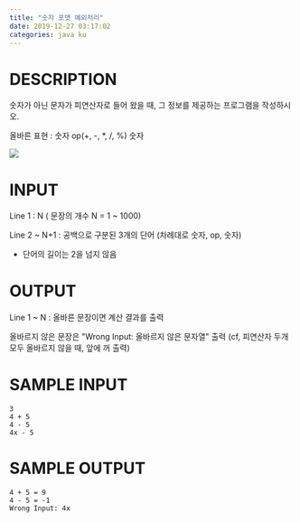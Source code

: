 ```yaml
---
title: "숫자 포맷 예외처리"
date: 2019-12-27 03:17:02
categories: java ku
---
```


# DESCRIPTION
 숫자가 아닌 문자가 피연산자로 들어 왔을 때, 그 정보를 제공하는 프로그램을 작성하시오. 

올바른 표현 : 숫자 op(+, -, *, /, %) 숫자

![](https://withcs.net/img/java2015/number_format_exception.png)



# INPUT
Line 1 : N ( 문장의 개수 N =  1 ~ 1000)

 

Line 2 ~ N+1 : 공백으로 구분된 3개의 단어 (차례대로 숫자, op, 숫자)

- 단어의 길이는 2을 넘지 않음

# OUTPUT
Line 1 ~ N : 올바른 문장이면 계산 결과를 출력

 

올바르지 않은 문장은 "Wrong Input: 올바르지 않은 문자열" 출력  (cf, 피연산자 두개 모두 올바르지 않을 때, 앞에 꺼 출력)

# SAMPLE INPUT
```
3
4 + 5
4 - 5
4x - 5
```

# SAMPLE OUTPUT
```
4 + 5 = 9
4 - 5 = -1
Wrong Input: 4x
```

<script src="https://gist.github.com/DetegiCE/a2f1c2762a188413f9bb7e080ccd37af.js"></script>
